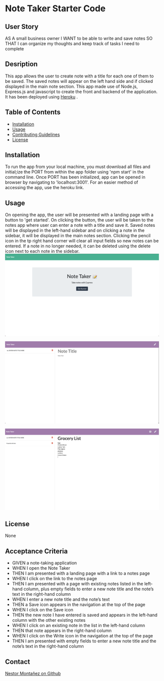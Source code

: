 # Note Taker Starter Code

 ## User Story
AS A small business owner
I WANT to be able to write and save notes
SO THAT I can organize my thoughts and keep track of tasks I need to complete

## Desription
This app allows the user to create note with a title for each one of them to be saved. The saved notes will appear on the left hand side and if clicked displayed in the main note section. 
This app made use of Node.js, Express.js and javascript to create the front and backend of the application. It has been deployed using [Heroku](https://vast-brook-03956.herokuapp.com/) .


## Table of Contents
* [Installation](#installation)
* [Usage](#usage)
* [Contributing Guidelines](#contributing)
* [License](#license)


## Installation
 
 To run the app from your local machine, you must download all files and initial;ize the PORT from within the app folder using 'npm start' in the command line. Once PORT has been initialized, app can be opened in browser by navigating to 'localhost:3001'. 
 For an easier method of accessing the app, use the heroku link.

## Usage 

On opening the app, the user will be presented with a landing page with a button to 'get started'. On clicking the button, the user will be taken to the notes app where user can enter a note with a title and save it. Saved notes will be displayed in the left-hand sidebar and on clicking a note in the sidebar, it will be displayed in the main notes section. Clicking the pencil icon in the tp right hand corner will clear all input fields so new notes can be entered. If a note in no longer needed, it can be deleted using the delete icon next to each note in the sidebar.
![landing page demo](images/mainpage.png)

![note taking demo](images/demo1.png)

![note taking demo](images/demo2.png)
 
## License
None 

 ## Acceptance Criteria 
* GIVEN a note-taking application
* WHEN I open the Note Taker
* THEN I am presented with a landing page with a link to a notes page
* WHEN I click on the link to the notes page
* THEN I am presented with a page with existing notes listed in the left-hand column, plus empty fields to enter a new note title and the note’s text in the right-hand column
* WHEN I enter a new note title and the note’s text
* THEN a Save icon appears in the navigation at the top of the page
* WHEN I click on the Save icon
* THEN the new note I have entered is saved and appears in the left-hand column with the other existing notes
* WHEN I click on an existing note in the list in the left-hand column
* THEN that note appears in the right-hand column
* WHEN I click on the Write icon in the navigation at the top of the page
* THEN I am presented with empty fields to enter a new note title and the note’s text in the right-hand column

## Contact
[Nestor Montañez on Github](https://github.com/Nuno0123)